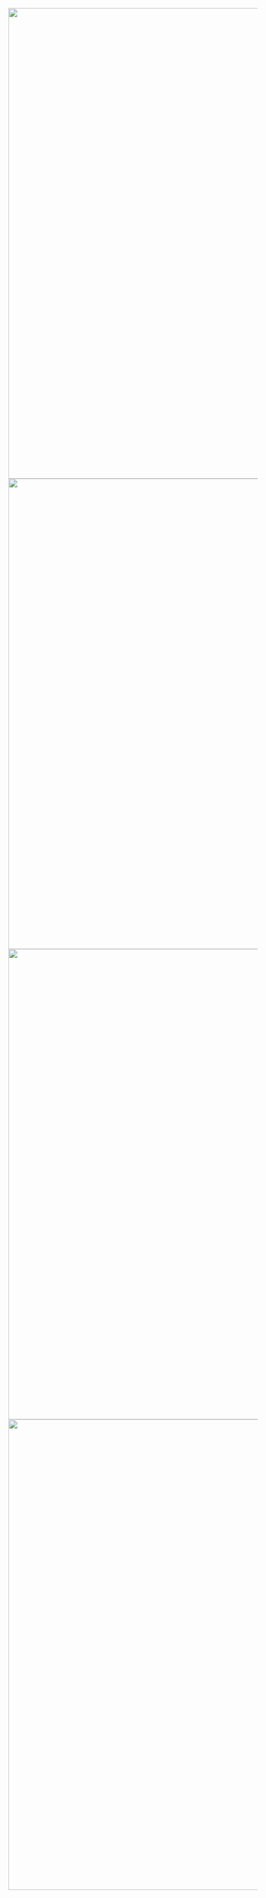 <p align="center" >
<img src="https://user-images.githubusercontent.com/17229619/148818275-13348790-e450-487a-a347-b077bf10e8e6.gif" width="950px">
<img src="https://user-images.githubusercontent.com/17229619/148808596-6327d435-51f5-4356-9c55-27668816d159.gif" width="950px">
<img src="https://user-images.githubusercontent.com/17229619/148809638-1457a51f-75a6-4177-a988-189de42ed39a.gif" width="950px">
<img src="https://user-images.githubusercontent.com/17229619/148819939-9d48a353-3fc9-4976-b3c8-8525d3294258.gif" width="950px">
</p>
